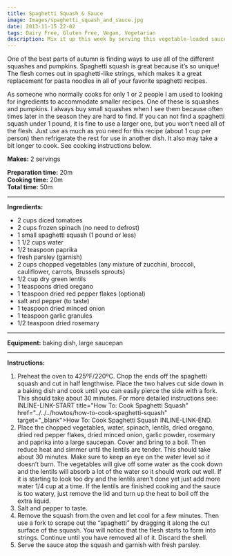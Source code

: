 ```yaml
---
title: Spaghetti Squash & Sauce
image: Images/spaghetti_squash_and_sauce.jpg
date: 2013-11-15 22-02
tags: Dairy Free, Gluten Free, Vegan, Vegetarian
description: Mix it up this week by serving this vegetable-loaded sauce atop spaghetti squash instead of pasta noodles.
---
```

One of the best parts of autumn is finding ways to use all of the different squashes and pumpkins. Spaghetti squash is great because it’s so unique! The flesh comes out in spaghetti-like strings, which makes it a great replacement for pasta noodles in all of your favorite spaghetti recipes.

As someone who normally cooks for only 1 or 2 people I am used to looking for ingredients to accommodate smaller recipes. One of these is squashes and pumpkins. I always buy small squashes when I see them because often times later in the season they are hard to find. If you can not find a spaghetti squash under 1 pound, it is fine to use a larger one, but you won’t need all of the flesh. Just use as much as you need for this recipe (about 1 cup per person) then refrigerate the rest for use in another dish. It also may take a bit longer to cook. See cooking instructions below.


**Makes:** 2 servings

**Preparation time:** 20m  
**Cooking time:** 20m  
**Total time:** 50m

---

**Ingredients:**

- 2  cups diced tomatoes
- 2  cups frozen spinach (no need to defrost)
- 1 small spaghetti squash (1 pound or less)
- 1 1/2 cups water
- 1/2 teaspoon paprika
-  fresh parsley  (garnish)
- 2 cups chopped vegetables (any mixture of zucchini, broccoli, cauliflower, carrots, Brussels sprouts)
- 1/2 cup dry green lentils
- 1 teaspoons dried oregano
- 1 teaspoon dried red pepper flakes (optional)
-  salt and pepper (to taste)
- 1 teaspoon dried minced onion
- 1 teaspoon garlic granules
- 1/2 teaspoon dried rosemary


---

**Equipment:** baking dish, large saucepan

---

**Instructions:**

1. Preheat the oven to 425ºF/220ºC. Chop the ends off the spaghetti squash and cut in half lengthwise. Place the two halves cut side down in a baking dish and cook until you can easily pierce the side with a fork. This should take about 30 minutes. For more detailed instructions see: INLINE-LINK-START title="How To: Cook Spaghetti Squash" href="../../../howtos/how-to-cook-spaghetti-squash" target="_blank">How To: Cook Spaghetti Squash INLINE-LINK-END.
1. Place the chopped vegetables, water, spinach, lentils, dried oregano, dried red pepper flakes, dried minced onion, garlic powder, rosemary and paprika into a large saucepan. Cover and bring to a boil. Then reduce heat and simmer until the lentils are tender. This should take about 30 minutes. Make sure to keep an eye on the water level so it doesn’t burn. The vegetables will give off some water as the cook down and the lentils will absorb a lot of the water so it should work out well. If it is starting to look too dry and the lentils aren’t done yet just add more water 1/4 cup at a time. If the lentils are finished cooking and the sauce is too watery, just remove the lid and turn up the heat to boil off the extra liquid. 
1. Salt and pepper to taste.
1. Remove the squash from the oven and let cool for a few minutes. Then use a fork to scrape out the “spaghetti” by dragging it along the cut surface of the squash. You will notice that the flesh starts to form into strings. Continue until you have removed all of it. Discard the shell. 
1. Serve the sauce atop the squash and garnish with fresh parsley.

